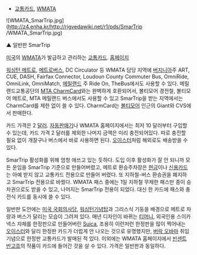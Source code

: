   * [교통카드](%EA%B5%90%ED%86%B5%EC%B9%B4%EB%93%9C.md), [WMATA](WMATA.md)  

![WMATA_SmarTrip.jpg](http://z4.enha.kr/http://rigvedawiki.net/r1/pds/SmarTrip
/WMATA_SmarTrip.jpg)

  
▲ 일반판 SmarTrip

[미국](%EB%AF%B8%EA%B5%AD.md)의 [WMATA](WMATA.md)가 발급하고 관리하는
[교통카드](%EA%B5%90%ED%86%B5%EC%B9%B4%EB%93%9C.md).
[홈페이지](http://www.wmata.com/fares/smartrip/index.cfm)

[워싱턴 메트로](%EC%9B%8C%EC%8B%B1%ED%84%B4%20%EB%A9%94%ED%8A%B8%EB%A1%9C.md), [메트로버스](%EB%A9%94%ED%8A%B8%EB%A1%9C%EB%B2%84%EC%8A%A4%28%EB%AF%B8%EA%B5%AD%29.md), DC Circulator 등 WMATA 담당 지역에
[버지니아](%EB%B2%84%EC%A7%80%EB%8B%88%EC%95%84.md)주 ART, CUE, DASH, Fairfax
Connector, Loudoun County Commuter Bus, OmniRide, OmniLink, OmniMatch,
[메릴랜드](%EB%A9%94%EB%A6%B4%EB%9E%9C%EB%93%9C.md) 주 Ride On, TheBus에서도 사용할 수
있다. 메릴랜드교통공단의 [MTA CharmCard](http://www.mtacharmcard.com/)와는 완벽하게 호환되어서, 볼티모어
경전철, 볼티모어 메트로, MTA 메릴랜드 버스에서도 사용할 수 있고 SmarTrip을 받는 지역에서는 CharmCard를 제한 없이 쓸 수
있다. CharmCard는 [볼티모어](%EB%B3%BC%ED%8B%B0%EB%AA%A8%EC%96%B4.md) 인근의 Giant와
CVS에서 판매한다.

카드 가격은 2 [달러](%EB%AF%B8%EA%B5%AD%20%EB%8B%AC%EB%9F%AC.md).
[자동판매기](%EC%9E%90%EB%8F%99%ED%8C%90%EB%A7%A4%EA%B8%B0.md)나 WMATA 홈페이지에서는 최저
10 달러부터 구입할 수 있는데, 카드 가격 2 달러를 제외한 나머지 금액은 미리 충전되어있다. 따로 충전할 필요 없이 개찰구나 버스에서
바로 사용하면 된다. [오이스터](%EC%98%A4%EC%9D%B4%EC%8A%A4%ED%84%B0.md)처럼 해외로도 배송받을 수
있다.

SmarTrip 활성화를 위해 엄청 애쓰고 있는 듯하다. 도입 이후 활성화가 잘 안 되니까 모든 운임을 SmarTrip 기준으로
만들어버렸고, 메트로 환승주차장은 [현금](%ED%98%84%EA%B8%88.md)이나
[신용카드](%EC%8B%A0%EC%9A%A9%EC%B9%B4%EB%93%9C.md)는 아예 받지 않고 교통카드 전용으로 만들어
버렸다. 또 지하철-버스 환승권을 폐지하고 SmarTrip 전용으로 바꿨다. WMATA 패스 중에는 1일 지하철 무제한 패스만 종이
승차권으로도 받을 수 있고, 나머지는 SmarTrip 전용이 되었다. 대신 한 카드에 패스와 충전식 카드를 동시에 쓸 수 있다.

일반판 도안에는 [미국 국회의사당](%EB%AF%B8%EA%B5%AD%20%EA%B5%AD%ED%9A%8C%EC%9D%98%EC%82%AC%EB%8B%B9.md), [워싱턴기념탑](%EC%9B%8C%EC%8B%B1%ED%84%B4%20%EA%B8%B0%EB%85%90%ED%83%91.md)과 그리스식
기둥을 배경으로 메트로 차량과 버스가 달리는 모습이 그려져 있다. 매년 디자인이 바뀌는
[티머니](%ED%8B%B0%EB%A8%B8%EB%8B%88.md), 외국인용 스이카넥스 자체를 한정판으로 만들어버린
[Suica](Suica.md), 조용히 이런저런 한정판을 많이 찍어내는
[오이스터](%EC%98%A4%EC%9D%B4%EC%8A%A4%ED%84%B0.md)와 달리 한정판 카드가 더럽게 안 나오는 것으로
유명했지만, [버락 오바마](%EB%B2%84%EB%9D%BD%20%EC%98%A4%EB%B0%94%EB%A7%88.md) 취임
기념으로 한정판 교통카드가 발매된 적 있다. 이외에는 WMATA 홈페이지에서 [빈센트 반고흐](%EB%B9%88%EC%84%BC%ED%8A%B8%20%EB%B0%98%20%EA%B3%A0%ED%9D%90.md)의 작품이
카드에 들어간 것을 살 수 있다. 가격은 일반판과 동일하다.

